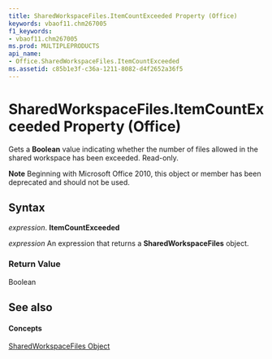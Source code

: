 ```yaml
---
title: SharedWorkspaceFiles.ItemCountExceeded Property (Office)
keywords: vbaof11.chm267005
f1_keywords:
- vbaof11.chm267005
ms.prod: MULTIPLEPRODUCTS
api_name:
- Office.SharedWorkspaceFiles.ItemCountExceeded
ms.assetid: c85b1e3f-c36a-1211-8082-d4f2652a36f5
---
```



# SharedWorkspaceFiles.ItemCountExceeded Property (Office)

Gets a  **Boolean** value indicating whether the number of files allowed in the shared workspace has been exceeded. Read-only.


 **Note**  Beginning with Microsoft Office 2010, this object or member has been deprecated and should not be used.


## Syntax

 _expression_. **ItemCountExceeded**

 _expression_ An expression that returns a **SharedWorkspaceFiles** object.


### Return Value

Boolean


## See also


#### Concepts


[SharedWorkspaceFiles Object](sharedworkspacefiles-object-office.md)

